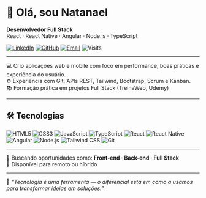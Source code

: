# 👋 Olá, sou Natanael

**Desenvolvedor Full Stack**  
React · React Native · Angular · Node.js · TypeScript

[![LinkedIn](https://img.shields.io/badge/LinkedIn-blue?style=flat&logo=linkedin)](https://www.linkedin.com/in/seu-usuario) 
[![GitHub](https://img.shields.io/badge/GitHub-000?style=flat&logo=github)](https://github.com/seu-usuario)
[![Email](https://img.shields.io/badge/Email-red?style=flat&logo=gmail)](mailto:seu-email@exemplo.com)
![Visits](https://komarev.com/ghpvc/?username=seu-usuario&color=blue)

---

💻 Crio aplicações web e mobile com foco em performance, boas práticas e experiência do usuário.  
⚙️ Experiência com Git, APIs REST, Tailwind, Bootstrap, Scrum e Kanban.  
📚 Formação prática em projetos Full Stack (TreinaWeb, Udemy)

---

## 🛠️ Tecnologias

![HTML5](https://img.shields.io/badge/HTML5-E34F26?style=flat&logo=html5&logoColor=fff)
![CSS3](https://img.shields.io/badge/CSS3-1572B6?style=flat&logo=css3&logoColor=fff)
![JavaScript](https://img.shields.io/badge/JavaScript-F7DF1E?style=flat&logo=javascript&logoColor=000)
![TypeScript](https://img.shields.io/badge/TypeScript-3178C6?style=flat&logo=typescript&logoColor=fff)
![React](https://img.shields.io/badge/React-20232A?style=flat&logo=react)
![React Native](https://img.shields.io/badge/React_Native-20232A?style=flat&logo=react)
![Angular](https://img.shields.io/badge/Angular-DD0031?style=flat&logo=angular&logoColor=fff)
![Node.js](https://img.shields.io/badge/Node.js-339933?style=flat&logo=nodedotjs&logoColor=fff)
![Tailwind CSS](https://img.shields.io/badge/Tailwind_CSS-38B2AC?style=flat&logo=tailwind-css&logoColor=fff)
![Git](https://img.shields.io/badge/Git-F05032?style=flat&logo=git&logoColor=fff)

---

🚀 Buscando oportunidades como: **Front-end · Back-end · Full Stack**  
📍 Disponível para remoto ou híbrido


---

🧠 _“Tecnologia é uma ferramenta — o diferencial está em como a usamos para transformar ideias em soluções.”_
